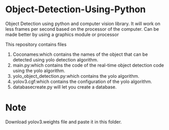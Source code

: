 # Object-Detection-Using-Python
Object Detection using python and computer vision library.
It will work on less frames per second based on the processor of the computer.
Can be made better by using a graphics module or processor

This repository contains files
1. Coconames:which contains the names of the object that can be detected using yolo detection algorithm.
2. main.py:which contains the code of the real-time object detection code using the yolo algorithm.
3. yolo_object_detection.py:which contains the yolo algorithm.
4. yolov3.cgf:which contains the configuration of the yolo algorithm.
5. databasecreate.py will let you create a database.
# Note
Download yolov3.weights file and paste it in this folder.
